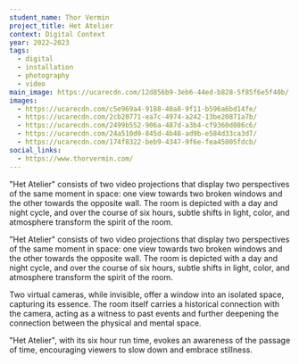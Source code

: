 ```yaml
---
student_name: Thor Vermin
project_title: Het Atelier
context: Digital Context
year: 2022—2023
tags:
  - digital
  - installation
  - photography
  - video
main_image: https://ucarecdn.com/12d856b9-3eb6-44ed-b828-5f85f6e5f40b/
images:
  - https://ucarecdn.com/c5e969a4-9188-40a8-9f11-b596a6bd14fe/
  - https://ucarecdn.com/2cb20771-ea7c-4974-a242-13be20871a7b/
  - https://ucarecdn.com/2499b552-906a-487d-a3b4-cf9360d086c6/
  - https://ucarecdn.com/24a510d9-845d-4b48-ad9b-e584d33ca3d7/
  - https://ucarecdn.com/174f8322-beb9-4347-9f6e-fea45005fdcb/
social_links:
  - https://www.thorvermin.com/
---
```

"Het Atelier" consists of two video projections that display two perspectives of the same moment in space: one view towards two broken windows and the other towards the opposite wall. The room is depicted with a day and night cycle, and over the course of six hours, subtle shifts in light, color, and atmosphere transform the spirit of the room. 

"Het Atelier" consists of two video projections that display two perspectives of the same moment in space: one view towards two broken windows and the other towards the opposite wall. The room is depicted with a day and night cycle, and over the course of six hours, subtle shifts in light, color, and atmosphere transform the spirit of the room. 

Two virtual cameras, while invisible, offer a window into an isolated space, capturing its essence. The room itself carries a historical connection with the camera, acting as a witness to past events and further deepening the connection between the physical and mental space. 

"Het Atelier", with its six hour run time, evokes an awareness of the passage of time, encouraging viewers to slow down and embrace stillness.
